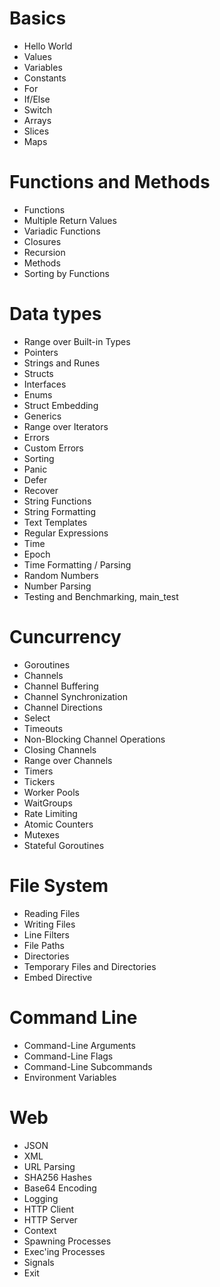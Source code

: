# Basics
* Hello World
* Values
* Variables
* Constants
* For
* If/Else
* Switch
* Arrays
* Slices
* Maps

# Functions and Methods
* Functions
* Multiple Return Values
* Variadic Functions
* Closures
* Recursion
* Methods
* Sorting by Functions

# Data types
* Range over Built-in Types
* Pointers
* Strings and Runes
* Structs
* Interfaces
* Enums
* Struct Embedding
* Generics
* Range over Iterators
* Errors
* Custom Errors
* Sorting
* Panic
* Defer
* Recover
* String Functions
* String Formatting
* Text Templates
* Regular Expressions
* Time
* Epoch
* Time Formatting / Parsing
* Random Numbers
* Number Parsing
* Testing and Benchmarking, main_test

# Cuncurrency
* Goroutines
* Channels
* Channel Buffering
* Channel Synchronization
* Channel Directions
* Select
* Timeouts
* Non-Blocking Channel Operations
* Closing Channels
* Range over Channels
* Timers
* Tickers
* Worker Pools
* WaitGroups
* Rate Limiting
* Atomic Counters
* Mutexes
* Stateful Goroutines

# File System
* Reading Files
* Writing Files
* Line Filters
* File Paths
* Directories
* Temporary Files and Directories
* Embed Directive

# Command Line
* Command-Line Arguments
* Command-Line Flags
* Command-Line Subcommands
* Environment Variables

# Web
* JSON
* XML
* URL Parsing
* SHA256 Hashes
* Base64 Encoding
* Logging
* HTTP Client
* HTTP Server
* Context
* Spawning Processes
* Exec'ing Processes
* Signals
* Exit